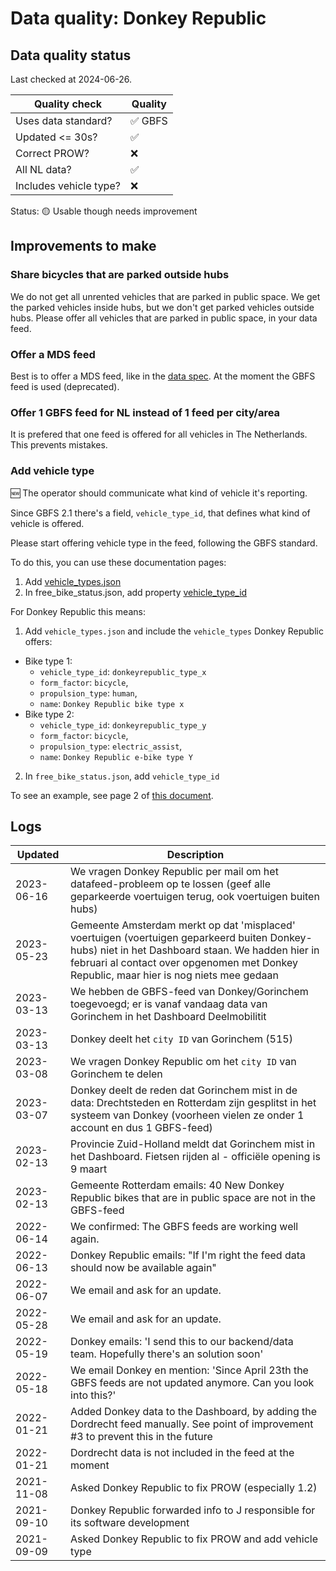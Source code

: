 # Data quality: Donkey Republic

## Data quality status

Last checked at 2024-06-26.

| **Quality check**           | **Quality**
| --                          | --          |
| Uses data standard?         | ✅ GBFS
| Updated <= 30s?             | ✅
| Correct PROW?               | ❌
| All NL data?                | ✅
| Includes vehicle type?      | ❌

Status: 🟡 Usable though needs improvement

## Improvements to make

### Share bicycles that are parked outside hubs

We do not get all unrented vehicles that are parked in public space. We get the parked vehicles inside hubs, but we don't get parked vehicles outside hubs. Please offer all vehicles that are parked in public space, in your data feed.

### Offer a MDS feed

Best is to offer a MDS feed, like in the [data spec](https://docs.crow.nl/deelfietsdashboard/hr-dataspec/#general). At the moment the GBFS feed is used (deprecated).

### Offer 1 GBFS feed for NL instead of 1 feed per city/area

It is prefered that one feed is offered for all vehicles in The Netherlands. This prevents mistakes.

### Add vehicle type

🆕 The operator should communicate what kind of vehicle it's reporting. 

Since GBFS 2.1 there's a field, `vehicle_type_id`, that defines what kind of vehicle is offered.

Please start offering vehicle type in the feed, following the GBFS standard.

To do this, you can use these documentation pages: 

1. Add [vehicle_types.json](https://github.com/NABSA/gbfs/blob/master/gbfs.md#vehicle_typesjson-added-in-v21)
2. In free_bike_status.json, add property [vehicle_type_id](https://github.com/NABSA/gbfs/blob/master/gbfs.md#free_bike_statusjson)

For Donkey Republic this means:

1. Add `vehicle_types.json` and include the `vehicle_types` Donkey Republic offers:
  - Bike type 1:
    - `vehicle_type_id`: `donkeyrepublic_type_x`
    - `form_factor`: `bicycle`,
    - `propulsion_type`: `human`,
    - `name`: `Donkey Republic bike type x`
  - Bike type 2:
    - `vehicle_type_id`: `donkeyrepublic_type_y`
    - `form_factor`: `bicycle`,
    - `propulsion_type`: `electric_assist`,
    - `name`: `Donkey Republic e-bike type Y`
2. In `free_bike_status.json`, add `vehicle_type_id`

To see an example, see page 2 of [this document](https://docs.google.com/document/d/1P_oDBnFvr9qzo0_5YbnrCDYptFQV9ZUOJGfi8ACD1GE/edit#).

## Logs

| Updated    | Description
| ----       | ---
| 2023-06-16 | We vragen Donkey Republic per mail om het datafeed-probleem op te lossen (geef alle geparkeerde voertuigen terug, ook voertuigen buiten hubs)
| 2023-05-23 | Gemeente Amsterdam merkt op dat 'misplaced' voertuigen (voertuigen geparkeerd buiten Donkey-hubs) niet in het Dashboard staan. We hadden hier in februari al contact over opgenomen met Donkey Republic, maar hier is nog niets mee gedaan
| 2023-03-13 | We hebben de GBFS-feed van Donkey/Gorinchem toegevoegd; er is vanaf vandaag data van Gorinchem in het Dashboard Deelmobilitit
| 2023-03-13 | Donkey deelt het `city ID` van Gorinchem (515)
| 2023-03-08 | We vragen Donkey Republic om het `city ID` van Gorinchem te delen
| 2023-03-07 | Donkey deelt de reden dat Gorinchem mist in de data: Drechtsteden en Rotterdam zijn gesplitst in het systeem van Donkey (voorheen vielen ze onder 1 account en dus 1 GBFS-feed)
| 2023-02-13 | Provincie Zuid-Holland meldt dat Gorinchem mist in het Dashboard. Fietsen rijden al - officiële opening is 9 maart
| 2023-02-13 | Gemeente Rotterdam emails: 40 New Donkey Republic bikes that are in public space are not in the GBFS-feed
| 2022-06-14 | We confirmed: The GBFS feeds are working well again.
| 2022-06-13 | Donkey Republic emails: "If I'm right the feed data should now be available again"
| 2022-06-07 | We email and ask for an update.
| 2022-05-28 | We email and ask for an update.
| 2022-05-19 | Donkey emails: 'I send this to our backend/data team. Hopefully there's an solution soon'
| 2022-05-18 | We email Donkey en mention: 'Since April 23th the GBFS feeds are not updated anymore. Can you look into this?'
| 2022-01-21 | Added Donkey data to the Dashboard, by adding the Dordrecht feed manually. See point of improvement #3 to prevent this in the future
| 2022-01-21 | Dordrecht data is not included in the feed at the moment
| 2021-11-08 | Asked Donkey Republic to fix PROW (especially 1.2)
| 2021-09-10 | Donkey Republic forwarded info to J responsible for its software development
| 2021-09-09 | Asked Donkey Republic to fix PROW and add vehicle type
